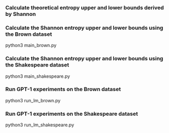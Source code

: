 ### Calculate theoretical entropy upper and lower bounds derived by Shannon

### Calculate the Shannon entropy upper and lower bounds using the Brown dataset
python3 main_brown.py

### Calculate the Shannon entropy upper and lower bounds using the Shakespeare dataset
python3 main_shakespeare.py

### Run GPT-1 experiments on the Brown dataset
python3 run_lm_brown.py

### Run GPT-1 experiments on the Shakespeare dataset
python3 run_lm_shakespeare.py
